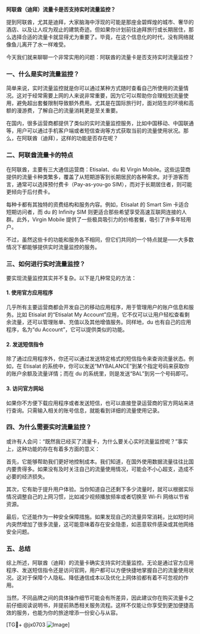 **阿联酋（迪拜）流量卡是否支持实时流量监控？**

提到阿联酋，尤其是迪拜，大家脑海中浮现的可能是那座金碧辉煌的城市、奢华的酒店、以及让人叹为观止的建筑奇迹。但如果你计划前往迪拜旅行或长期居住，那么选择合适的流量卡就显得尤为重要了。毕竟，在这个信息化的时代，没有网络就像鱼儿离开了水一样难受。

今天我们就来聊聊一个非常实用的问题：阿联酋的流量卡是否支持实时流量监控？

### 一、什么是实时流量监控？

简单来说，实时流量监控就是你可以通过某种方式随时查看自己所使用的流量情况。这对于经常需要上网的人来说非常重要，因为它可以帮助你合理规划流量使用，避免超出套餐限制导致额外费用。尤其是在国际旅行时，面对陌生的环境和高额的漫游费，了解自己的流量消耗更是至关重要。

在国内，很多运营商都提供了类似的实时流量监控服务，比如中国移动、中国联通等，用户可以通过手机客户端或者短信查询等方式获取当前的流量使用状况。那么，在阿联酋（迪拜），这样的功能是否存在呢？

### 二、阿联酋流量卡的特点

在阿联酋，主要有三大通信运营商：Etisalat、du 和 Virgin Mobile。这些运营商提供的流量卡种类繁多，覆盖了从短期游客到长期居民的各种需求。对于游客而言，通常可以选择预付费卡（Pay-as-you-go SIM），而对于长期居住者，则可能更倾向于后付费卡。

每种卡都有其独特的资费结构和服务内容。例如，Etisalat 的 Smart Sim 卡适合短期访问者，而 du 的 Infinity SIM 则更适合那些希望享受高速互联网连接的人群。此外，Virgin Mobile 提供了一些极具吸引力的价格套餐，吸引了许多年轻用户。

不过，虽然这些卡的功能和服务各不相同，但它们共同的一个特点就是——大多数情况下都能够提供实时流量监控的服务。

### 三、如何进行实时流量监控？

要实现流量监控其实并不复杂。以下是几种常见的方法：

#### 1. 使用官方应用程序
几乎所有主要运营商都会开发自己的移动应用程序，用于管理用户的账户信息和服务。比如 Etisalat 的“Etisalat My Account”应用，它不仅可以让用户轻松查看剩余流量，还可以管理账单、充值以及其他增值服务。同样地，du 也有自己的应用程序，名为“du Account”，它可以提供类似的功能。

#### 2. 发送短信指令
除了通过应用程序外，你还可以通过发送特定格式的短信指令来查询流量状态。例如，在 Etisalat 的系统中，你可以发送“MYBALANCE”到某个指定号码来获取你的账户余额及流量详情；而在 du 的系统里，则是发送“BAL”到另一个号码即可。

#### 3. 访问官方网站
如果你不方便下载应用程序或者发送短信，也可以直接登录运营商的官方网站来进行查询。只需输入相关的账号信息，就能看到详细的流量使用记录。

### 四、为什么需要实时流量监控？

或许有人会问：“既然我已经买了流量卡，为什么要关心实时流量监控呢？”事实上，这种功能的存在有着多方面的意义：

首先，它能够帮助我们更好地控制成本。我们知道，在国外使用数据流量往往比国内要贵得多。如果没有及时关注自己的流量使用情况，可能会不小心超支，造成不必要的经济损失。

其次，它有助于提升用户体验。当你知道自己还剩下多少流量时，就可以根据实际情况调整自己的上网习惯，比如减少视频播放频率或者切换至 Wi-Fi 网络以节省资源。

最后，它还能作为一种安全保障措施。如果发现自己的流量异常消耗，比如短时间内突然增加了很多流量，这可能意味着存在安全隐患，如恶意软件感染或其他网络安全问题。

### 五、总结

综上所述，阿联酋（迪拜）的流量卡确实支持实时流量监控。无论是通过官方应用程序、发送短信指令还是访问官网，用户都可以方便快捷地掌握自己的流量使用状况。这对于保障个人隐私、降低通信成本以及优化上网体验都有着不可忽视的作用。

当然，不同品牌之间的具体操作细节可能会有所差异，因此建议你在购买流量卡之前仔细阅读说明书，并提前熟悉相关服务流程。这样不仅能让你享受到更加便捷高效的服务，也能为你的旅途增添一份安心与从容。

[TG💪+ @jx0703 ![Image](https://github.com/user-attachments/assets/dbca1d08-cadb-493c-b0ec-ad6f7a83f270)]